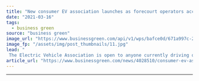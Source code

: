 ```yaml
---
title: "New consumer EV association launches as forecourt operators accelerate charger roll out"
date: "2021-03-16"
tags: 
  - business green
source: "business green"
image_url: "https://www.businessgreen.com/api/v1/wps/bafce0d/671a997c-2de2-499e-8ffd-3d988c603bdd/7/Electric-vehicle-charging-185x114.jpg"
image_fp: "/assets/img/post_thumbnails/11.jpg"
lead: "
 The Electric Vehicle Association is open to anyone currently driving or intending to drive an EV, with membership costing £20 a year ..."
article_url: "https://www.businessgreen.com/news/4028510/consumer-ev-association-launches-forecourt-operators-accelerate-charger-roll"
---
```


---
